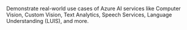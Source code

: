 Demonstrate real-world use cases of Azure AI services like Computer Vision, Custom Vision, Text Analytics, Speech Services, Language Understanding (LUIS), and more.
